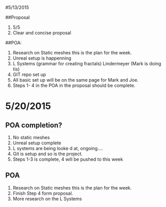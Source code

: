 #5/13/2015

##Proposal

1. 5/5
2. Clear and concise proposal

##POA:

1. Research on Static meshes this is the plan for the week.
2. Unreal setup is happenning
3. L Systems (grammar for creating fractals) Lindermeyer (Mark is doing tis)
4. GIT repo set up
5. All basic set up will be on the same page for Mark and Joe.
6. Steps  1- 4 in the POA in the proposal should be complete.


# 5/20/2015

## POA completion?

1. No static meshes
2. Unreal setup complete
3. L systems are being looke d at, ongoing....
4. Git is setup and so is the project.
5. Steps 1-3 is complete, 4 will be pushed to this week

## POA

1. Research on Static meshes this is the plan for the week.
2. Finish Step 4 form proposal.
3. More research on the L Systems
